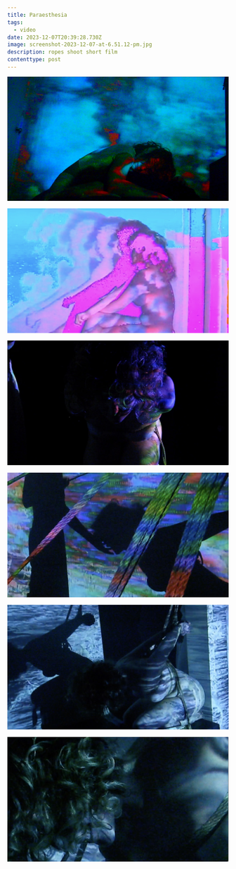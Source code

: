 ```yaml
---
title: Paraesthesia
tags:
  - video
date: 2023-12-07T20:39:28.730Z
image: screenshot-2023-12-07-at-6.51.12-pm.jpg
description: ropes shoot short film
contenttype: post
---
```

![](png-image.jpg)

![](screenshot-2023-12-07-at-6.45.39-pm.jpg)

![](screenshot-2023-12-07-at-6.50.14-pm.jpg)

![](screenshot-2023-12-07-at-6.50.48-pm.jpg)

![](screenshot-2023-12-07-at-6.52.46-pm.jpg)

![](screenshot-2023-12-07-at-6.52.06-pm.jpg)